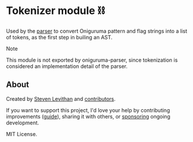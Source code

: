 # Tokenizer module ⛓️

Used by the [parser](https://github.com/slevithan/oniguruma-parser/blob/main/src/parser/README.md) to convert Oniguruma pattern and flag strings into a list of tokens, as the first step in builing an AST.

> [!NOTE]
> This module is not exported by oniguruma-parser, since tokenization is considered an implementation detail of the parser.

## About

Created by [Steven Levithan](https://github.com/slevithan) and [contributors](https://github.com/slevithan/oniguruma-parser/graphs/contributors).

If you want to support this project, I'd love your help by contributing improvements ([guide](https://github.com/slevithan/oniguruma-parser/blob/main/CONTRIBUTING.md)), sharing it with others, or [sponsoring](https://github.com/sponsors/slevithan) ongoing development.

MIT License.
